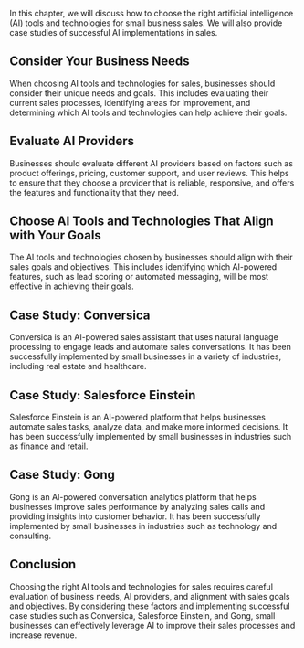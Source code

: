 
In this chapter, we will discuss how to choose the right artificial intelligence (AI) tools and technologies for small business sales. We will also provide case studies of successful AI implementations in sales.

Consider Your Business Needs
----------------------------

When choosing AI tools and technologies for sales, businesses should consider their unique needs and goals. This includes evaluating their current sales processes, identifying areas for improvement, and determining which AI tools and technologies can help achieve their goals.

Evaluate AI Providers
---------------------

Businesses should evaluate different AI providers based on factors such as product offerings, pricing, customer support, and user reviews. This helps to ensure that they choose a provider that is reliable, responsive, and offers the features and functionality that they need.

Choose AI Tools and Technologies That Align with Your Goals
-----------------------------------------------------------

The AI tools and technologies chosen by businesses should align with their sales goals and objectives. This includes identifying which AI-powered features, such as lead scoring or automated messaging, will be most effective in achieving their goals.

Case Study: Conversica
----------------------

Conversica is an AI-powered sales assistant that uses natural language processing to engage leads and automate sales conversations. It has been successfully implemented by small businesses in a variety of industries, including real estate and healthcare.

Case Study: Salesforce Einstein
-------------------------------

Salesforce Einstein is an AI-powered platform that helps businesses automate sales tasks, analyze data, and make more informed decisions. It has been successfully implemented by small businesses in industries such as finance and retail.

Case Study: Gong
----------------

Gong is an AI-powered conversation analytics platform that helps businesses improve sales performance by analyzing sales calls and providing insights into customer behavior. It has been successfully implemented by small businesses in industries such as technology and consulting.

Conclusion
----------

Choosing the right AI tools and technologies for sales requires careful evaluation of business needs, AI providers, and alignment with sales goals and objectives. By considering these factors and implementing successful case studies such as Conversica, Salesforce Einstein, and Gong, small businesses can effectively leverage AI to improve their sales processes and increase revenue.
